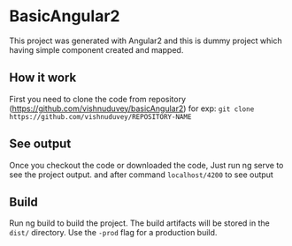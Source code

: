 # BasicAngular2

This project was generated with Angular2 and this is dummy project which having simple component created and mapped.

## How it work
First you need to clone the code from repository (https://github.com/vishnuduvey/basicAngular2)
for exp: `git clone https://github.com/vishnuduvey/REPOSITORY-NAME`

## See output
Once you checkout the code or downloaded the code, Just run ng serve to see the project output. and after command `localhost/4200` to see output

## Build
Run ng build to build the project. The build artifacts will be stored in the `dist/` directory. Use the `-prod` flag for a production build.
